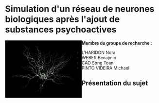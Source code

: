 # Simulation d'un réseau de neurones biologiques après l'ajout de substances psychoactives

<img src="Annexes/Images/neurone_illustration.png" width="50%" align="left">

**Membre du groupe de recherche :**
- L'HARIDON Nora
- WEBER Benajmin
- CAO Song Toan 
- PINTO VIDEIRA Michael



## Présentation du sujet 

